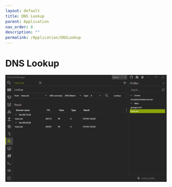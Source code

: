 ```yaml
---
layout: default
title: DNS Lookup
parent: Application
nav_order: 8
description: ""
permalink: /Application/DNSLookup
---
```


# DNS Lookup

![DNSLookup](08_DNSLookup.png)